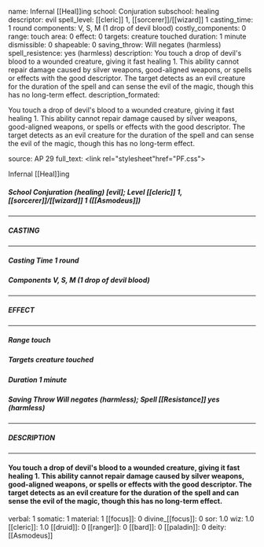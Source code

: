 name: Infernal [[Heal]]ing
school: Conjuration
subschool: healing
descriptor: evil
spell_level: [[cleric]] 1, [[sorcerer]]/[[wizard]] 1
casting_time: 1 round
components: V, S, M (1 drop of devil blood)
costly_components: 0
range: touch
area: 0
effect: 0
targets: creature touched
duration: 1 minute
dismissible: 0
shapeable: 0
saving_throw: Will negates (harmless)
spell_resistence: yes (harmless)
description: You touch a drop of devil's blood to a wounded creature, giving it fast healing 1. This ability cannot repair damage caused by silver weapons, good-aligned weapons, or spells or effects with the good descriptor. The target detects as an evil creature for the duration of the spell and can sense the evil of the magic, though this has no long-term effect.
description_formated: <p>You touch a drop of devil's blood to a wounded creature, giving it fast healing 1. This ability cannot repair damage caused by silver weapons, good-aligned weapons, or spells or effects with the good descriptor. The target detects as an evil creature for the duration of the spell and can sense the evil of the magic, though this has no long-term effect.</p>
source: AP 29
full_text: <link rel="stylesheet"href="PF.css"><div class="heading"><p class="alignleft">Infernal [[Heal]]ing</p><div style="clear: both;"></div></div><div><h5><b>School </b>Conjuration (healing) [evil]; <b>Level </b>[[cleric]] 1, [[sorcerer]]/[[wizard]] 1 ([[Asmodeus]])</h5></div><hr/><div><h5><b>CASTING</b></h5></div><hr/><div><h5><b>Casting Time </b>1 round</h5><h5><b>Components </b>V, S, M (1 drop of devil blood)</h5></div><hr/><div><h5><b>EFFECT</b></h5></div><hr/><div><h5><b>Range </b>touch</h5><h5><b>Targets </b>creature touched</h5><h5><b>Duration </b>1 minute</h5><h5><b>Saving Throw </b>Will negates (harmless); <b>Spell [[Resistance]] </b>yes (harmless)</h5></div><hr/><div><h5><b>DESCRIPTION</b></h5></div><hr/><div><h4><p>You touch a drop of devil's blood to a wounded creature, giving it fast healing 1. This ability cannot repair damage caused by silver weapons, good-aligned weapons, or spells or effects with the good descriptor. The target detects as an evil creature for the duration of the spell and can sense the evil of the magic, though this has no long-term effect.</p></h4></div>
verbal: 1
somatic: 1
material: 1
[[focus]]: 0
divine_[[focus]]: 0
sor: 1.0
wiz: 1.0
[[cleric]]: 1.0
[[druid]]: 0
[[ranger]]: 0
[[bard]]: 0
[[paladin]]: 0
deity: [[Asmodeus]]
